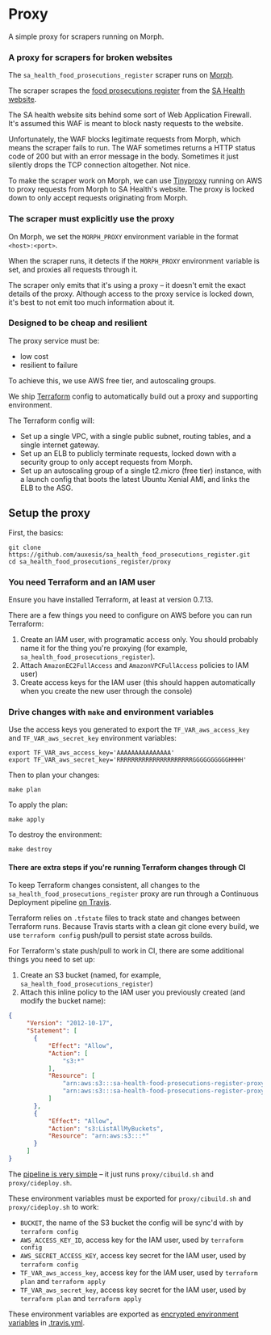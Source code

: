 # Proxy

A simple proxy for scrapers running on Morph.

### A proxy for scrapers for broken websites

The `sa_health_food_prosecutions_register` scraper runs on [Morph](https://morph.io/auxesis/sa_health_food_prosecutions_register).

The scraper scrapes the [food prosecutions register](http://www.sahealth.sa.gov.au/wps/wcm/connect/public+content/sa+health+internet/about+us/legislation/food+legislation/food+prosecution+register) from the [SA Health website](http://sahealth.sa.gov.au/).

The SA health website sits behind some sort of Web Application Firewall. It's assumed this WAF is meant to block nasty requests to the website.

Unfortunately, the WAF blocks legitimate requests from Morph, which means the scraper fails to run. The WAF sometimes returns a HTTP status code of 200 but with an error message in the body. Sometimes it just silently drops the TCP connection altogether. Not nice.

To make the scraper work on Morph, we can use [Tinyproxy](https://tinyproxy.github.io/) running on AWS to proxy requests from Morph to SA Health's website. The proxy is locked down to only accept requests originating from Morph.

### The scraper must explicitly use the proxy

On Morph, we set the `MORPH_PROXY` environment variable in the format `<host>:<port>`.

When the scraper runs, it detects if the `MORPH_PROXY` environment variable is set, and proxies all requests through it.

The scraper only emits that it's using a proxy – it doesn't emit the exact details of the proxy. Although access to the proxy service is locked down, it's best to not emit too much information about it.

### Designed to be cheap and resilient

The proxy service must be:

 - low cost
 - resilient to failure

To achieve this, we use AWS free tier, and autoscaling groups.

We ship [Terraform](https://terraform.io) config to automatically build out a proxy and supporting environment.

The Terraform config will:

 - Set up a single VPC, with a single public subnet, routing tables, and a single internet gateway.
 - Set up an ELB to publicly terminate requests, locked down with a security group to only accept requests from Morph.
 - Set up an autoscaling group of a single t2.micro (free tier) instance, with a launch config that boots the latest Ubuntu Xenial AMI, and links the ELB to the ASG.

## Setup the proxy

First, the basics:

```
git clone https://github.com/auxesis/sa_health_food_prosecutions_register.git
cd sa_health_food_prosecutions_register/proxy
```

### You need Terraform and an IAM user

Ensure you have installed Terraform, at least at version 0.7.13.

There are a few things you need to configure on AWS before you can run Terraform:

 1. Create an IAM user, with programatic access only. You should probably name it for the thing you're proxying (for example, `sa_health_food_prosecutions_register`).
 1. Attach `AmazonEC2FullAccess` and `AmazonVPCFullAccess` policies to IAM user)
 1. Create access keys for the IAM user (this should happen automatically when you create the new user through the console)

### Drive changes with `make` and environment variables

Use the access keys you generated to export the `TF_VAR_aws_access_key` and `TF_VAR_aws_secret_key` environment variables:

```
export TF_VAR_aws_access_key='AAAAAAAAAAAAAAA'
export TF_VAR_aws_secret_key='RRRRRRRRRRRRRRRRRRRRRGGGGGGGGGGHHHH'
```

Then to plan your changes:

```
make plan
```

To apply the plan:

```
make apply
```

To destroy the environment:

```
make destroy
```

#### There are extra steps if you're running Terraform changes through CI

To keep Terraform changes consistent, all changes to the `sa_health_food_prosecutions_register` proxy are run through a Continuous Deployment pipeline [on Travis](https://travis-ci.org/auxesis/sa_health_food_prosecutions_register).

Terraform relies on `.tfstate` files to track state and changes between Terraform runs. Because Travis starts with a clean git clone every build, we use `terraform config` push/pull to persist state across builds.

For Terraform's state push/pull to work in CI, there are some additional things you need to set up:

 1. Create an S3 bucket (named, for example, `sa_health_food_prosecutions_register`)
 1. Attach this inline policy to the IAM user you previously created (and modify the bucket name):
 ``` json
 {
      "Version": "2012-10-17",
      "Statement": [
        {
            "Effect": "Allow",
            "Action": [
                "s3:*"
            ],
            "Resource": [
                "arn:aws:s3:::sa-health-food-prosecutions-register-proxy",
                "arn:aws:s3:::sa-health-food-prosecutions-register-proxy/*"
            ]
        },
        {
            "Effect": "Allow",
            "Action": "s3:ListAllMyBuckets",
            "Resource": "arn:aws:s3:::*"
        }
      ]
 }
 ```

The [pipeline is very simple](https://github.com/auxesis/sa_health_food_prosecutions_register/blob/master/.travis.yml) – it just runs `proxy/cibuild.sh` and `proxy/cideploy.sh`.

These environment variables must be exported for `proxy/cibuild.sh` and `proxy/cideploy.sh` to work:

 - `BUCKET`, the name of the S3 bucket the config will be sync'd with by `terraform config`
 - `AWS_ACCESS_KEY_ID`, access key for the IAM user, used by `terraform config`
 - `AWS_SECRET_ACCESS_KEY`, access key secret for the IAM user, used by `terraform config`
 - `TF_VAR_aws_access_key`, access key for the IAM user, used by `terraform plan` and `terraform apply`
 - `TF_VAR_aws_secret_key`, access key secret for the IAM user, used by `terraform plan` and `terraform apply`

These environment variables are exported as [encrypted environment variables](https://docs.travis-ci.com/user/environment-variables/#Defining-encrypted-variables-in-.travis.yml) in [.travis.yml](https://github.com/auxesis/sa_health_food_prosecutions_register/blob/master/.travis.yml).
